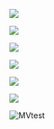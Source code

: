 ![](https://upload-images.jianshu.io/upload_images/18339009-d08eb8fc9f56892e.png?imageMogr2/auto-orient/strip%7CimageView2/2/w/1240)

![](https://upload-images.jianshu.io/upload_images/18339009-9ba330f1c6a54599.png?imageMogr2/auto-orient/strip%7CimageView2/2/w/1240)

![](https://upload-images.jianshu.io/upload_images/18339009-bea64e5029c97e03.png?imageMogr2/auto-orient/strip%7CimageView2/2/w/1240)

![](https://upload-images.jianshu.io/upload_images/18339009-58b1f785ea1bdd02.png?imageMogr2/auto-orient/strip%7CimageView2/2/w/1240)

![](https://upload-images.jianshu.io/upload_images/18339009-b2ff901cddb21e78.png?imageMogr2/auto-orient/strip%7CimageView2/2/w/1240)


![](https://upload-images.jianshu.io/upload_images/18339009-a5371a595aa309c0.png?imageMogr2/auto-orient/strip%7CimageView2/2/w/1240)




![MVtest](https://upload-images.jianshu.io/upload_images/18339009-2caf7495fb16d129.png?imageMogr2/auto-orient/strip%7CimageView2/2/w/1240)


